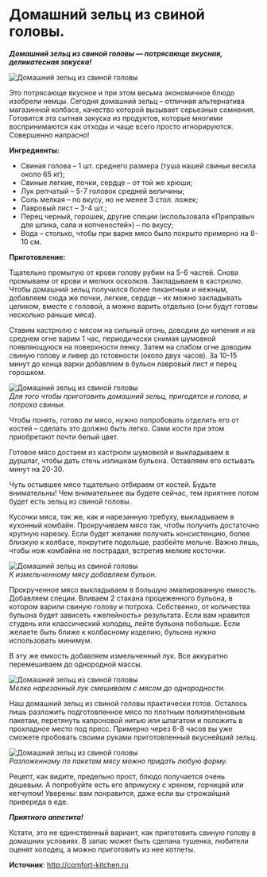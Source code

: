 # Домашний зельц из свиной головы.

_**Домашний зельц из свиной головы — потрясающе вкусная, деликатесная закуска!**_

![Домашний зельц из свиной головы](/images/Kulinar/Myaso/domashnij-zelc.jpg 'Домашний зельц из свиной головы')  

Это потрясающе вкусное и при этом весьма экономичное блюдо изобрели немцы. Сегодня домашний зельц – отличная альтернатива магазинной колбасе, качество которой вызывает серьезные сомнения. Готовится эта сытная закуска из продуктов, которые многими воспринимаются как отходы и чаще всего просто игнорируются. Совершенно напрасно!

**Ингредиенты:**

- Свиная голова – 1 шт. среднего размера (туша нашей свиньи весила около 65 кг);
- Свиные легкие, почки, сердце – от той же хрюши;
- Лук репчатый – 5-7 головок средней величины;
- Соль мелкая – по вкусу, но не менее 3 стол. ложек;
- Лавровый лист – 3-4 шт.;
- Перец черный, горошек, другие специи (использовала «Приправыч для шпика, сала и копченостей») – по вкусу;
- Вода – столько, чтобы при варке мясо было покрыто примерно на 8-10 см.

**Приготовление:**

Тщательно промытую от крови голову рубим на 5-6 частей. Снова промываем от крови и мелких осколков. Закладываем в кастрюлю. Чтобы домашний зельц получился более пикантным и нежным, добавляем сюда же почки, легкие, сердце – их можно закладывать целиком, вместе с головой, а можно варить отдельно (они будут готовы несколько раньше мяса).

Ставим кастрюлю с мясом на сильный огонь, доводим до кипения и на среднем огне варим 1 час, периодически снимая шумовкой появляющуюся на поверхности пенку. Затем на слабом огне доводим свиную голову и ливер до готовности (около двух часов). За 10-15 минут до конца варки добавляем в бульон лавровый лист и перец горошком.

![Домашний зельц из свиной головы](/images/Kulinar/Myaso/domashnij-zelc_02.jpg 'Домашний зельц из свиной головы')  
_Для того чтобы приготовить домашний зельц, пригодятся и голова, и потроха свиньи._

Чтобы понять, готово ли мясо, нужно попробовать отделить его от костей – сделать это должно быть легко. Сами кости при этом приобретают почти белый цвет.

Готовое мясо достаем из кастрюли шумовкой и выкладываем в дуршлаг, чтобы дать стечь излишкам бульона. Оставляем его остывать минут на 20-30.

Чуть остывшее мясо тщательно отбираем от костей. Будьте внимательны! Чем внимательнее вы будете сейчас, тем приятнее потом будет есть зельц из свиной головы.

Кусочки мяса, так же, как и нарезанную требуху, выкладываем в кухонный комбайн. Прокручиваем мясо так, чтобы получить достаточно крупную нарезку. Если будет желание получить консистенцию, более близкую к колбасе, покрутите подольше, разбейте мельче. Важно лишь, чтобы нож комбайна не пострадал, встретив мелкие косточки.

![Домашний зельц из свиной головы](/images/Kulinar/Myaso/domashnij-zelc_03.jpg 'Домашний зельц из свиной головы')  
_К измельченному мясу добавляем бульон._

Прокрученное мясо выкладываем в большую эмалированную емкость. Добавляем специи. Вливаем 2 стакана процеженного бульона, в котором варили свиную голову и потроха. Собственно, от количества бульона будет зависеть «желейность» результата. Если вам нравится студень или классический холодец, лейте бульона побольше. Если желаете быть ближе к колбасному изделию, бульона нужно использовать минимум.

В эту же емкость добавляем измельченный лук. Все аккуратно перемешиваем до однородной массы.

![Домашний зельц из свиной головы](/images/Kulinar/Myaso/domashnij-zelc_04.jpg 'Домашний зельц из свиной головы')  
_Мелко нарезанный лук смешиваем с мясом до однородности._

Наш домашний зельц из свиной головы практически готов. Осталось лишь разложить подготовленное мясо по плотным полиэтиленовым пакетам, перетянуть капроновой нитью или шпагатом и положить в прохладное место под пресс. Примерно через 6-8 часов вы уже сможете пробовать своими руками приготовленный вкуснейший зельц.

![Домашний зельц из свиной головы](/images/Kulinar/Myaso/domashnij-zelc_05.jpg 'Домашний зельц из свиной головы')  
_Разложенному по пакетам мясу можно придать любую форму._

Рецепт, как видите, предельно прост, блюдо получается очень дешевым. А попробуйте есть его вприкуску с хреном, горчицей или кетчупом! Уверены: вам понравится, даже если вы строжайший привереда в еде.

**_Приятного аппетита!_**

Кстати, это не единственный вариант, как приготовить свиную голову в домашних условиях. В запас может быть сделана тушенка, любители оценят холодец, а можно приготовить из нее котлеты.

**Источник**: http://comfort-kitchen.ru
